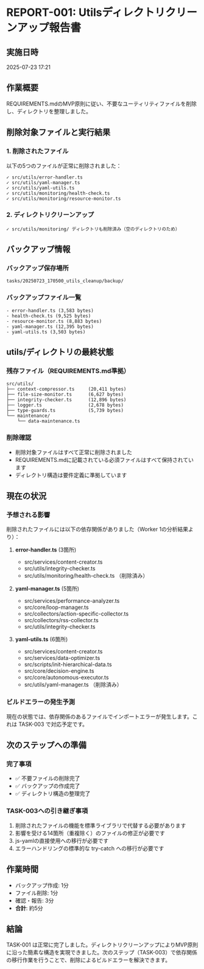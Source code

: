# REPORT-001: Utilsディレクトリクリーンアップ報告書

## 実施日時
2025-07-23 17:21

## 作業概要
REQUIREMENTS.mdのMVP原則に従い、不要なユーティリティファイルを削除し、ディレクトリを整理しました。

## 削除対象ファイルと実行結果

### 1. 削除されたファイル
以下の5つのファイルが正常に削除されました：

```
✓ src/utils/error-handler.ts
✓ src/utils/yaml-manager.ts  
✓ src/utils/yaml-utils.ts
✓ src/utils/monitoring/health-check.ts
✓ src/utils/monitoring/resource-monitor.ts
```

### 2. ディレクトリクリーンアップ
```
✓ src/utils/monitoring/ ディレクトリも削除済み（空のディレクトリのため）
```

## バックアップ情報

### バックアップ保存場所
```
tasks/20250723_170500_utils_cleanup/backup/
```

### バックアップファイル一覧
```
- error-handler.ts (3,583 bytes)
- health-check.ts (9,525 bytes)
- resource-monitor.ts (8,883 bytes)
- yaml-manager.ts (12,395 bytes)
- yaml-utils.ts (3,503 bytes)
```

## utils/ディレクトリの最終状態

### 残存ファイル（REQUIREMENTS.md準拠）
```
src/utils/
├── context-compressor.ts     (20,411 bytes)
├── file-size-monitor.ts      (6,627 bytes)
├── integrity-checker.ts      (12,896 bytes)
├── logger.ts                 (2,678 bytes)
├── type-guards.ts            (5,739 bytes)
└── maintenance/
    └── data-maintenance.ts
```

### 削除確認
- 削除対象ファイルはすべて正常に削除されました
- REQUIREMENTS.mdに記載されている必須ファイルはすべて保持されています
- ディレクトリ構造は要件定義に準拠しています

## 現在の状況

### 予想される影響
削除されたファイルには以下の依存関係がありました（Worker 1の分析結果より）：

1. **error-handler.ts** (3箇所)
   - src/services/content-creator.ts
   - src/utils/integrity-checker.ts
   - src/utils/monitoring/health-check.ts （削除済み）

2. **yaml-manager.ts** (5箇所)
   - src/services/performance-analyzer.ts
   - src/core/loop-manager.ts
   - src/collectors/action-specific-collector.ts
   - src/collectors/rss-collector.ts
   - src/utils/integrity-checker.ts

3. **yaml-utils.ts** (6箇所)
   - src/services/content-creator.ts
   - src/services/data-optimizer.ts
   - src/scripts/init-hierarchical-data.ts
   - src/core/decision-engine.ts
   - src/core/autonomous-executor.ts
   - src/utils/yaml-manager.ts （削除済み）

### ビルドエラーの発生予測
現在の状態では、依存関係のあるファイルでインポートエラーが発生します。これは TASK-003 で対応予定です。

## 次のステップへの準備

### 完了事項
- ✅ 不要ファイルの削除完了
- ✅ バックアップの作成完了
- ✅ ディレクトリ構造の整理完了

### TASK-003への引き継ぎ事項
1. 削除されたファイルの機能を標準ライブラリで代替する必要があります
2. 影響を受ける14箇所（重複除く）のファイルの修正が必要です
3. js-yamlの直接使用への移行が必要です
4. エラーハンドリングの標準的な try-catch への移行が必要です

## 作業時間
- バックアップ作成: 1分
- ファイル削除: 1分
- 確認・報告: 3分
- **合計**: 約5分

## 結論
TASK-001 は正常に完了しました。ディレクトリクリーンアップによりMVP原則に沿った簡素な構造を実現できました。次のステップ（TASK-003）で依存関係の移行作業を行うことで、削除によるビルドエラーを解決できます。